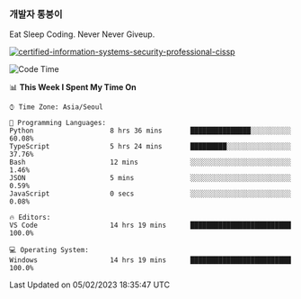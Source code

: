 ### 개발자 통붕이
Eat Sleep Coding.
Never Never Giveup.

[![certified-information-systems-security-professional-cissp](https://user-images.githubusercontent.com/44606727/157613689-acd84ec6-5f8f-4e79-89d9-a8d51f033634.png)](https://www.credly.com/badges/f394a010-85a0-450b-9136-8043af01d71c/public_url)

<!--START_SECTION:waka-->
![Code Time](http://img.shields.io/badge/Code%20Time-1%2C429%20hrs%2057%20mins-blue)

📊 **This Week I Spent My Time On** 

```text
⌚︎ Time Zone: Asia/Seoul

💬 Programming Languages: 
Python                   8 hrs 36 mins       ███████████████░░░░░░░░░░   60.08% 
TypeScript               5 hrs 24 mins       █████████░░░░░░░░░░░░░░░░   37.76% 
Bash                     12 mins             ░░░░░░░░░░░░░░░░░░░░░░░░░   1.46% 
JSON                     5 mins              ░░░░░░░░░░░░░░░░░░░░░░░░░   0.59% 
JavaScript               0 secs              ░░░░░░░░░░░░░░░░░░░░░░░░░   0.08%

🔥 Editors: 
VS Code                  14 hrs 19 mins      █████████████████████████   100.0%

💻 Operating System: 
Windows                  14 hrs 19 mins      █████████████████████████   100.0%

```


 Last Updated on 05/02/2023 18:35:47 UTC
<!--END_SECTION:waka-->
